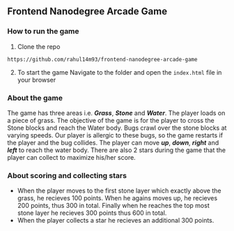 ## Frontend Nanodegree Arcade Game

### How to run the game
1. Clone the repo
```
https://github.com/rahul14m93/frontend-nanodegree-arcade-game
```
2. To start the game
Navigate to the folder and open the `index.html` file in your browser

### About the game

The game has three areas i.e. ***Grass***, ***Stone*** and ***Water***. The player loads on a piece of grass. The objective of the game is for the player to cross the Stone blocks and reach the Water body. Bugs crawl over the stone blocks at varying speeds. Our player is allergic to these bugs, so the game restarts if the player and the bug collides. The player can move ***up***, ***down***, ***right*** and ***left*** to reach the water body. There are also 2 stars during the game that the player can collect to maximize his/her score.

### About scoring and collecting stars
* When the player moves to the first stone layer which exactly above the grass, he recieves 100 points. When he agains moves up, he recieves 200 points, thus 300 in total. Finally when he reaches the top most stone layer he recieves 300 points thus 600 in total. 
* When the player collects a star he recieves an additional 300 points.

